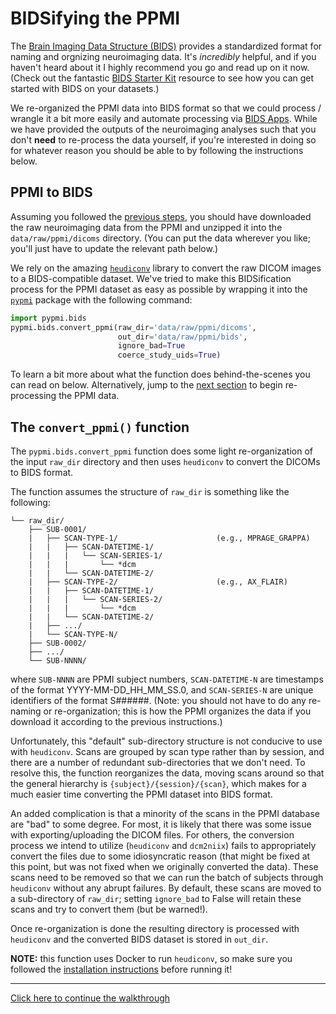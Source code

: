 # BIDSifying the PPMI

The [Brain Imaging Data Structure (BIDS)](https://bids.neuroimaging.io/) provides a standardized format for naming and orgnizing neuroimaging data.
It's *incredibly* helpful, and if you haven't heard about it I highly recommend you go and read up on it now.
(Check out the fantastic [BIDS Starter Kit](https://github.com/bids-standard/bids-starter-kit) resource to see how you can get started with BIDS on your datasets.)

We re-organized the PPMI data into BIDS format so that we could process / wrangle it a bit more easily and automate processing via [BIDS Apps](https://doi.org/10.1371/journal.pcbi.1005209).
While we have provided the outputs of the neuroimaging analyses such that you don't **need** to re-process the data yourself, if you're interested in doing so for whatever reason you should be able to by following the instructions below.

## PPMI to BIDS

Assuming you followed the [previous steps](01_accessing_data.md), you should have downloaded the raw neuroimaging data from the PPMI and unzipped it into the `data/raw/ppmi/dicoms` directory.
(You can put the data wherever you like; you'll just have to update the relevant path below.)

We rely on the amazing [`heudiconv`]() library to convert the raw DICOM images to a BIDS-compatible dataset.
We've tried to make this BIDSification process for the PPMI dataset as easy as possible by wrapping it into the [`pypmi`](https://github.com/rmarkello/pypmi) package with the following command:

```python
import pypmi.bids
pypmi.bids.convert_ppmi(raw_dir='data/raw/ppmi/dicoms', 
                        out_dir='data/raw/ppmi/bids', 
                        ignore_bad=True
                        coerce_study_uids=True)
```

To learn a bit more about what the function does behind-the-scenes you can read on below.
Alternatively, jump to the [next section](./03_antslct_pipeline.md) to begin re-processing the PPMI data.

## The `convert_ppmi()` function

The `pypmi.bids.convert_ppmi` function does some light re-organization of the input `raw_dir` directory and then uses `heudiconv` to convert the DICOMs to BIDS format.

The function assumes the structure of `raw_dir` is something like the following:

```
└── raw_dir/
    ├── SUB-0001/
    |   ├── SCAN-TYPE-1/                      (e.g., MPRAGE_GRAPPA)
    |   |   ├── SCAN-DATETIME-1/
    |   |   |   └── SCAN-SERIES-1/
    |   |   |       └── *dcm
    |   |   └── SCAN-DATETIME-2/
    |   ├── SCAN-TYPE-2/                      (e.g., AX_FLAIR)
    |   |   ├── SCAN-DATETIME-1/
    |   |   |   └── SCAN-SERIES-2/
    |   |   |       └── *dcm
    |   |   └── SCAN-DATETIME-2/
    |   ├── .../
    |   └── SCAN-TYPE-N/
    ├── SUB-0002/
    ├── .../
    └── SUB-NNNN/
```

where `SUB-NNNN` are PPMI subject numbers, `SCAN-DATETIME-N` are timestamps of the format YYYY-MM-DD_HH_MM_SS.0, and `SCAN-SERIES-N` are unique identifiers of the format S######.
(Note: you should not have to do any re-naming or re-organization; this is how the PPMI organizes the data if you download it according to the previous instructions.)

Unfortunately, this "default" sub-directory structure is not conducive to use with `heudiconv`.
Scans are grouped by scan type rather than by session, and there are a number of redundant sub-directories that we don't need.
To resolve this, the function reorganizes the data, moving scans around so that the general hierarchy is `{subject}/{session}/{scan}`, which makes for a much easier time converting the PPMI dataset into BIDS format.

An added complication is that a minority of the scans in the PPMI database are "bad" to some degree.
For most, it is likely that there was some issue with exporting/uploading the DICOM files.
For others, the conversion process we intend to utilize (`heudiconv` and `dcm2niix`) fails to appropriately convert the files due to some idiosyncratic reason (that might be fixed at this point, but was not fixed when we originally converted the data).
These scans need to be removed so that we can run the batch of subjects through `heudiconv` without any abrupt failures.
By default, these scans are moved to a sub-directory of `raw_dir`; setting `ignore_bad` to False will retain these scans and try to convert them (but be warned!).

Once re-organization is done the resulting directory is processed with `heudiconv` and the converted BIDS dataset is stored in `out_dir`.

**NOTE:** this function uses Docker to run `heudiconv`, so make sure you followed the [installation instructions](./00_setting_up.md) before running it!

---

[Click here to continue the walkthrough](./03_antslct_pipeline.md)

